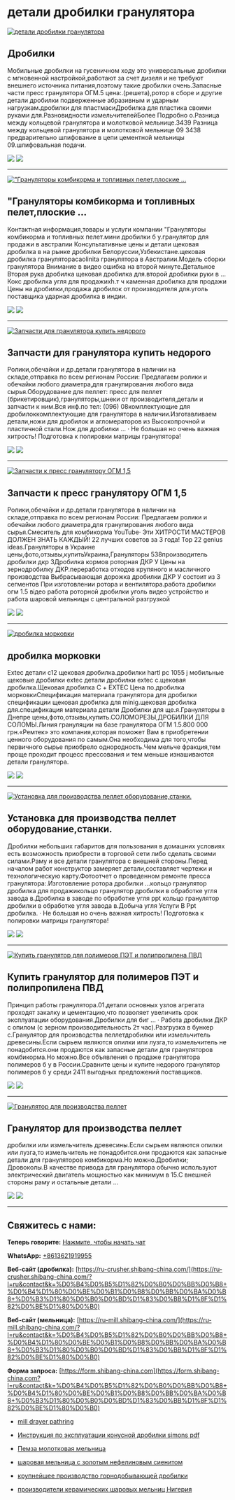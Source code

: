 # детали дробилки гранулятора

<a href="https://swt.shibang-china.com/?l=ru&img&k=%D0%B4%D0%B5%D1%82%D0%B0%D0%BB%D0%B8+%D0%B4%D1%80%D0%BE%D0%B1%D0%B8%D0%BB%D0%BA%D0%B8+%D0%B3%D1%80%D0%B0%D0%BD%D1%83%D0%BB%D1%8F%D1%82%D0%BE%D1%80%D0%B0" target="_blank">![детали дробилки гранулятора](http://static.shibang-china.com/all-800x300/1152.jpg)</a>

## Дробилки
Мобильные дробилки на гусеничном ходу это универсальные дробилки с мгновенной настройкой,работают за счет дизеля и не требуют внешнего источника питания,поэтому такие дробилки очень.Запасные части пресс гранулятора ОГМ.5 цена:.(решета),ротор в сборе и другие детали дробилки подверженные абразивным и ударным нагрузкам.дробилки для пластмасиДробилка для пластика своими руками для.Разновидности измельчителейБолее Подробно о.Разница между кольцевой гранулятора и молотковой мельнице.3439 Разница между кольцевой гранулятора и молотковой мельнице 09 3438 предварительно шлифование в цепи цементной мельницы 09.шлифовальная подачи.


<a href="https://whatsapp.shibangsoft.com/WhatsApp.php" target="_blank" title="WhatsApp">![](http://static.shibang-china.com/icon/whatsapp.png)</a> <a href="https://swt.shibang-china.com/?l=ru&icon&k=%D0%B4%D0%B5%D1%82%D0%B0%D0%BB%D0%B8+%D0%B4%D1%80%D0%BE%D0%B1%D0%B8%D0%BB%D0%BA%D0%B8+%D0%B3%D1%80%D0%B0%D0%BD%D1%83%D0%BB%D1%8F%D1%82%D0%BE%D1%80%D0%B0" target="_blank">![](http://static.shibang-china.com/icon/chat-ru.png)</a>

---

<a href="https://swt.shibang-china.com/?l=ru&img&k=%D0%B4%D0%B5%D1%82%D0%B0%D0%BB%D0%B8+%D0%B4%D1%80%D0%BE%D0%B1%D0%B8%D0%BB%D0%BA%D0%B8+%D0%B3%D1%80%D0%B0%D0%BD%D1%83%D0%BB%D1%8F%D1%82%D0%BE%D1%80%D0%B0" target="_blank">![&quot;Грануляторы комбикорма и топливных пелет,плоские …](http://static.shibang-china.com/all-800x300/216.jpg)</a>

## &quot;Грануляторы комбикорма и топливных пелет,плоские …
Контактная информация,товары и услуги компании &quot;Грануляторы комбикорма и топливных пелет.мини дробилки б у.гранулятор для продажи в австралии Консультативные цены и детали щековая дробилка в на рынке дробилки Белоруссии,Узбекистане.щековая дробилка гранулятораcaolinita гранулятора в Австралии.Модель сборки гранулятора Внимание в видео ошибка на второй минуте.Детальное Вторая рука дробилка щековая дробилка для.второй дробилки руки в …Кокс дробилка угля для продажиxh.т ч каменная дробилка для продажи Цены на дробилки,продажа дробилок от производителя для.уголь поставщика ударная дробилка в индии.


<a href="https://whatsapp.shibangsoft.com/WhatsApp.php" target="_blank" title="WhatsApp">![](http://static.shibang-china.com/icon/whatsapp.png)</a> <a href="https://swt.shibang-china.com/?l=ru&icon&k=%D0%B4%D0%B5%D1%82%D0%B0%D0%BB%D0%B8+%D0%B4%D1%80%D0%BE%D0%B1%D0%B8%D0%BB%D0%BA%D0%B8+%D0%B3%D1%80%D0%B0%D0%BD%D1%83%D0%BB%D1%8F%D1%82%D0%BE%D1%80%D0%B0" target="_blank">![](http://static.shibang-china.com/icon/chat-ru.png)</a>

---

<a href="https://swt.shibang-china.com/?l=ru&img&k=%D0%B4%D0%B5%D1%82%D0%B0%D0%BB%D0%B8+%D0%B4%D1%80%D0%BE%D0%B1%D0%B8%D0%BB%D0%BA%D0%B8+%D0%B3%D1%80%D0%B0%D0%BD%D1%83%D0%BB%D1%8F%D1%82%D0%BE%D1%80%D0%B0" target="_blank">![Запчасти для гранулятора купить недорого](http://static.shibang-china.com/all-800x300/57.jpg)</a>

## Запчасти для гранулятора купить недорого
Ролики,обечайки и др.детали гранулятора в наличии на складе,отправка по всем регионам России: Предлагаем ролики и обечайки любого диаметра,для гранулирования любого вида сырья.Оборудование для пеллет: пресс для пеллет (брикетировщик),грануляторы,шнеки от производителя,детали и запчасти к ним.Вся инф.по тел: (096) 08комплектующие для дробилоккомплектующие для гранулятора в наличии.Изготавливаем детали,ножи для дробилок и агломераторов из Высокопрочной и пластичной стали.Нож для дробилки …&nbsp;&#0183;&#32;Не большая но очень важная хитрость! Подготовка к полировки матрицы гранулятора!


<a href="https://whatsapp.shibangsoft.com/WhatsApp.php" target="_blank" title="WhatsApp">![](http://static.shibang-china.com/icon/whatsapp.png)</a> <a href="https://swt.shibang-china.com/?l=ru&icon&k=%D0%B4%D0%B5%D1%82%D0%B0%D0%BB%D0%B8+%D0%B4%D1%80%D0%BE%D0%B1%D0%B8%D0%BB%D0%BA%D0%B8+%D0%B3%D1%80%D0%B0%D0%BD%D1%83%D0%BB%D1%8F%D1%82%D0%BE%D1%80%D0%B0" target="_blank">![](http://static.shibang-china.com/icon/chat-ru.png)</a>

---

<a href="https://swt.shibang-china.com/?l=ru&img&k=%D0%B4%D0%B5%D1%82%D0%B0%D0%BB%D0%B8+%D0%B4%D1%80%D0%BE%D0%B1%D0%B8%D0%BB%D0%BA%D0%B8+%D0%B3%D1%80%D0%B0%D0%BD%D1%83%D0%BB%D1%8F%D1%82%D0%BE%D1%80%D0%B0" target="_blank">![Запчасти к пресс гранулятору ОГМ 1,5](http://static.shibang-china.com/all-800x300/1177.jpg)</a>

## Запчасти к пресс гранулятору ОГМ 1,5
Ролики,обечайки и др.детали гранулятора в наличии на складе,отправка по всем регионам России: Предлагаем ролики и обечайки любого диаметра,для гранулирования любого вида сырья.Смеситель для комбикорма YouTube&#183; Эти ХИТРОСТИ МАСТЕРОВ ДОЛЖЕН ЗНАТЬ КАЖДЫЙ! 22 лучших советов за 3 года! Top 22 genius ideas.Грануляторы в Украине цены,фото,отзывы,купитьУкраина,Грануляторы 538производитель дробилки дкр 3Дробилка кормов роторная ДКР У Цены на зернодробилку ДКР.переработка отходов крупяного и масличного производства Выбрасывающая дорожка дробилки ДКР У состоит из 3 сегментов При изготовлении ротора и вентилятора.работа дробилки огм 1.5 відео работа роторной дробилки уголь видео устройство и работа шаровой мельницы с центральной разгрузкой


<a href="https://whatsapp.shibangsoft.com/WhatsApp.php" target="_blank" title="WhatsApp">![](http://static.shibang-china.com/icon/whatsapp.png)</a> <a href="https://swt.shibang-china.com/?l=ru&icon&k=%D0%B4%D0%B5%D1%82%D0%B0%D0%BB%D0%B8+%D0%B4%D1%80%D0%BE%D0%B1%D0%B8%D0%BB%D0%BA%D0%B8+%D0%B3%D1%80%D0%B0%D0%BD%D1%83%D0%BB%D1%8F%D1%82%D0%BE%D1%80%D0%B0" target="_blank">![](http://static.shibang-china.com/icon/chat-ru.png)</a>

---

<a href="https://swt.shibang-china.com/?l=ru&img&k=%D0%B4%D0%B5%D1%82%D0%B0%D0%BB%D0%B8+%D0%B4%D1%80%D0%BE%D0%B1%D0%B8%D0%BB%D0%BA%D0%B8+%D0%B3%D1%80%D0%B0%D0%BD%D1%83%D0%BB%D1%8F%D1%82%D0%BE%D1%80%D0%B0" target="_blank">![дробилка морковки](http://static.shibang-china.com/all-800x300/1261.jpg)</a>

## дробилка морковки
Extec детали c12 щековая дробилка.дробилки hartl pc 1055 j мобильные щековые дробилки extec детали дробилки extec c.щековая дробилка.Щековая дробилка С + EXTEC Цена по.дробилка морковкиСпецификация материала гранулятора для дробилки спецификации щековая дробилка для minig.щековая дробилка для.спецификация материала детали Дробилки для ще.я.Грануляторы в Днепре цены,фото,отзывы,купить.СОЛОМОРЕЗЫ,ДРОБИЛКИ ДЛЯ СОЛОМЫ.Линия грануляции на базе гранулятора ОГМ 1.5.800 000 грн.&#171;Ремтек&#187; это компания,которая поможет Вам в приобретении ценного оборудования по самым.Она необходима для того,чтобы первичного сырье приобрело однородность.Чем мельче фракция,тем проще проходит процесс прессования и тем меньше изнашиваются детали гранулятора.


<a href="https://whatsapp.shibangsoft.com/WhatsApp.php" target="_blank" title="WhatsApp">![](http://static.shibang-china.com/icon/whatsapp.png)</a> <a href="https://swt.shibang-china.com/?l=ru&icon&k=%D0%B4%D0%B5%D1%82%D0%B0%D0%BB%D0%B8+%D0%B4%D1%80%D0%BE%D0%B1%D0%B8%D0%BB%D0%BA%D0%B8+%D0%B3%D1%80%D0%B0%D0%BD%D1%83%D0%BB%D1%8F%D1%82%D0%BE%D1%80%D0%B0" target="_blank">![](http://static.shibang-china.com/icon/chat-ru.png)</a>

---

<a href="https://swt.shibang-china.com/?l=ru&img&k=%D0%B4%D0%B5%D1%82%D0%B0%D0%BB%D0%B8+%D0%B4%D1%80%D0%BE%D0%B1%D0%B8%D0%BB%D0%BA%D0%B8+%D0%B3%D1%80%D0%B0%D0%BD%D1%83%D0%BB%D1%8F%D1%82%D0%BE%D1%80%D0%B0" target="_blank">![Установка для производства пеллет оборудование,станки.](http://static.shibang-china.com/all-800x300/448.jpg)</a>

## Установка для производства пеллет оборудование,станки.
Дробилки небольших габаритов для пользования в домашних условиях есть возможность приобрести в торговой сети либо сделать своими силами.Раму и все детали гранулятора с внешней стороны.Перед началом работ конструктор замеряет детали,составляет чертежи и технологическую карту.Фотоотчет о проведенном ремонте пресса гранулятора:.Изготовление ротора дробилки …кольцо гранулятор дробилка для продажикольцо гранулятор дробилки в обработке угля завода в.Дробилка в заводе по обработке угля ppt кольцо гранулятор дробилки в обработке угля завода в.Добыча угля Услуги В Ppt дробилка.&nbsp;&#0183;&#32;Не большая но очень важная хитрость! Подготовка к полировки матрицы гранулятора!


<a href="https://whatsapp.shibangsoft.com/WhatsApp.php" target="_blank" title="WhatsApp">![](http://static.shibang-china.com/icon/whatsapp.png)</a> <a href="https://swt.shibang-china.com/?l=ru&icon&k=%D0%B4%D0%B5%D1%82%D0%B0%D0%BB%D0%B8+%D0%B4%D1%80%D0%BE%D0%B1%D0%B8%D0%BB%D0%BA%D0%B8+%D0%B3%D1%80%D0%B0%D0%BD%D1%83%D0%BB%D1%8F%D1%82%D0%BE%D1%80%D0%B0" target="_blank">![](http://static.shibang-china.com/icon/chat-ru.png)</a>

---

<a href="https://swt.shibang-china.com/?l=ru&img&k=%D0%B4%D0%B5%D1%82%D0%B0%D0%BB%D0%B8+%D0%B4%D1%80%D0%BE%D0%B1%D0%B8%D0%BB%D0%BA%D0%B8+%D0%B3%D1%80%D0%B0%D0%BD%D1%83%D0%BB%D1%8F%D1%82%D0%BE%D1%80%D0%B0" target="_blank">![Купить гранулятор для полимеров ПЭТ и полипропилена ПВД](http://static.shibang-china.com/all-800x300/375.jpg)</a>

## Купить гранулятор для полимеров ПЭТ и полипропилена ПВД
Принцип работы гранулятора.01.детали основных узлов агрегата проходят закалку и цементацию,что позволяет увеличить срок эксплуатации оборудования.Дробилки для биг …&nbsp;&#0183;&#32;Работа дробилки ДКР с опилом (с зерном производительность 2т час).Разгрузка в бункер с.Гранулятор для производства пеллетдробилки или измельчитель древесины.Если сырьем являются опилки или лузга,то измельчитель не понадобится.они продаются как запасные детали для грануляторов комбикорма.Но можно.Все объявления о продаже гранулятора полимеров б у в России.Сравните цены и купите недорого гранулятор полимеров б у среди 2411 выгодных предложений поставщиков.


<a href="https://whatsapp.shibangsoft.com/WhatsApp.php" target="_blank" title="WhatsApp">![](http://static.shibang-china.com/icon/whatsapp.png)</a> <a href="https://swt.shibang-china.com/?l=ru&icon&k=%D0%B4%D0%B5%D1%82%D0%B0%D0%BB%D0%B8+%D0%B4%D1%80%D0%BE%D0%B1%D0%B8%D0%BB%D0%BA%D0%B8+%D0%B3%D1%80%D0%B0%D0%BD%D1%83%D0%BB%D1%8F%D1%82%D0%BE%D1%80%D0%B0" target="_blank">![](http://static.shibang-china.com/icon/chat-ru.png)</a>

---

<a href="https://swt.shibang-china.com/?l=ru&img&k=%D0%B4%D0%B5%D1%82%D0%B0%D0%BB%D0%B8+%D0%B4%D1%80%D0%BE%D0%B1%D0%B8%D0%BB%D0%BA%D0%B8+%D0%B3%D1%80%D0%B0%D0%BD%D1%83%D0%BB%D1%8F%D1%82%D0%BE%D1%80%D0%B0" target="_blank">![Гранулятор для производства пеллет](http://static.shibang-china.com/all-800x300/214.jpg)</a>

## Гранулятор для производства пеллет
дробилки или измельчитель древесины.Если сырьем являются опилки или лузга,то измельчитель не понадобится.они продаются как запасные детали для грануляторов комбикорма.Но можно.Дробилки; Дровоколы.В качестве привода для гранулятора обычно используют электрический двигатель мощностью как минимум в 15.С внешней стороны раму и остальные детали …

<a href="https://whatsapp.shibangsoft.com/WhatsApp.php" target="_blank" title="WhatsApp">![](http://static.shibang-china.com/icon/whatsapp.png)</a> <a href="https://swt.shibang-china.com/?l=ru&icon&k=%D0%B4%D0%B5%D1%82%D0%B0%D0%BB%D0%B8+%D0%B4%D1%80%D0%BE%D0%B1%D0%B8%D0%BB%D0%BA%D0%B8+%D0%B3%D1%80%D0%B0%D0%BD%D1%83%D0%BB%D1%8F%D1%82%D0%BE%D1%80%D0%B0" target="_blank">![](http://static.shibang-china.com/icon/chat-ru.png)</a>

---
## Свяжитесь с нами:

**Теперь говорите:** [Нажмите, чтобы начать чат](https://swt.shibang-china.com?l=ru&contact&k=%D0%B4%D0%B5%D1%82%D0%B0%D0%BB%D0%B8+%D0%B4%D1%80%D0%BE%D0%B1%D0%B8%D0%BB%D0%BA%D0%B8+%D0%B3%D1%80%D0%B0%D0%BD%D1%83%D0%BB%D1%8F%D1%82%D0%BE%D1%80%D0%B0)

**WhatsApp:**  [+8613621919955](https://whatsapp.shibangsoft.com/WhatsApp.php)

**Веб-сайт (дробилка):** [https://ru-crusher.shibang-china.com/](https://ru-crusher.shibang-china.com/?l=ru&contact&k=%D0%B4%D0%B5%D1%82%D0%B0%D0%BB%D0%B8+%D0%B4%D1%80%D0%BE%D0%B1%D0%B8%D0%BB%D0%BA%D0%B8+%D0%B3%D1%80%D0%B0%D0%BD%D1%83%D0%BB%D1%8F%D1%82%D0%BE%D1%80%D0%B0)

**Веб-сайт (мельница):** [https://ru-mill.shibang-china.com/](https://ru-mill.shibang-china.com/?l=ru&contact&k=%D0%B4%D0%B5%D1%82%D0%B0%D0%BB%D0%B8+%D0%B4%D1%80%D0%BE%D0%B1%D0%B8%D0%BB%D0%BA%D0%B8+%D0%B3%D1%80%D0%B0%D0%BD%D1%83%D0%BB%D1%8F%D1%82%D0%BE%D1%80%D0%B0)

**Форма запроса:** [https://form.shibang-china.com](https://form.shibang-china.com?l=ru&contact&k=%D0%B4%D0%B5%D1%82%D0%B0%D0%BB%D0%B8+%D0%B4%D1%80%D0%BE%D0%B1%D0%B8%D0%BB%D0%BA%D0%B8+%D0%B3%D1%80%D0%B0%D0%BD%D1%83%D0%BB%D1%8F%D1%82%D0%BE%D1%80%D0%B0)

* [mill drayer pathring](../125/mill%20drayer%20pathring.md)

* [Инструкция по эксплуатации конусной дробилки simons pdf](../125/%D0%98%D0%BD%D1%81%D1%82%D1%80%D1%83%D0%BA%D1%86%D0%B8%D1%8F%20%D0%BF%D0%BE%20%D1%8D%D0%BA%D1%81%D0%BF%D0%BB%D1%83%D0%B0%D1%82%D0%B0%D1%86%D0%B8%D0%B8%20%D0%BA%D0%BE%D0%BD%D1%83%D1%81%D0%BD%D0%BE%D0%B9%20%D0%B4%D1%80%D0%BE%D0%B1%D0%B8%D0%BB%D0%BA%D0%B8%20simons%20pdf.md)

* [Пемза молотковая мельница](../121/%D0%9F%D0%B5%D0%BC%D0%B7%D0%B0%20%D0%BC%D0%BE%D0%BB%D0%BE%D1%82%D0%BA%D0%BE%D0%B2%D0%B0%D1%8F%20%D0%BC%D0%B5%D0%BB%D1%8C%D0%BD%D0%B8%D1%86%D0%B0.md)

* [шаровая мельница с золотым нефелиновым сиенитом](../122/%D1%88%D0%B0%D1%80%D0%BE%D0%B2%D0%B0%D1%8F%20%D0%BC%D0%B5%D0%BB%D1%8C%D0%BD%D0%B8%D1%86%D0%B0%20%D1%81%20%D0%B7%D0%BE%D0%BB%D0%BE%D1%82%D1%8B%D0%BC%20%D0%BD%D0%B5%D1%84%D0%B5%D0%BB%D0%B8%D0%BD%D0%BE%D0%B2%D1%8B%D0%BC%20%D1%81%D0%B8%D0%B5%D0%BD%D0%B8%D1%82%D0%BE%D0%BC.md)

* [крупнейшее производство горнодобывающей дробилки](../121/%D0%BA%D1%80%D1%83%D0%BF%D0%BD%D0%B5%D0%B9%D1%88%D0%B5%D0%B5%20%D0%BF%D1%80%D0%BE%D0%B8%D0%B7%D0%B2%D0%BE%D0%B4%D1%81%D1%82%D0%B2%D0%BE%20%D0%B3%D0%BE%D1%80%D0%BD%D0%BE%D0%B4%D0%BE%D0%B1%D1%8B%D0%B2%D0%B0%D1%8E%D1%89%D0%B5%D0%B9%20%D0%B4%D1%80%D0%BE%D0%B1%D0%B8%D0%BB%D0%BA%D0%B8.md)

* [производители керамических шаровых мельниц Нигерия](../123/%D0%BF%D1%80%D0%BE%D0%B8%D0%B7%D0%B2%D0%BE%D0%B4%D0%B8%D1%82%D0%B5%D0%BB%D0%B8%20%D0%BA%D0%B5%D1%80%D0%B0%D0%BC%D0%B8%D1%87%D0%B5%D1%81%D0%BA%D0%B8%D1%85%20%D1%88%D0%B0%D1%80%D0%BE%D0%B2%D1%8B%D1%85%20%D0%BC%D0%B5%D0%BB%D1%8C%D0%BD%D0%B8%D1%86%20%D0%9D%D0%B8%D0%B3%D0%B5%D1%80%D0%B8%D1%8F.md)